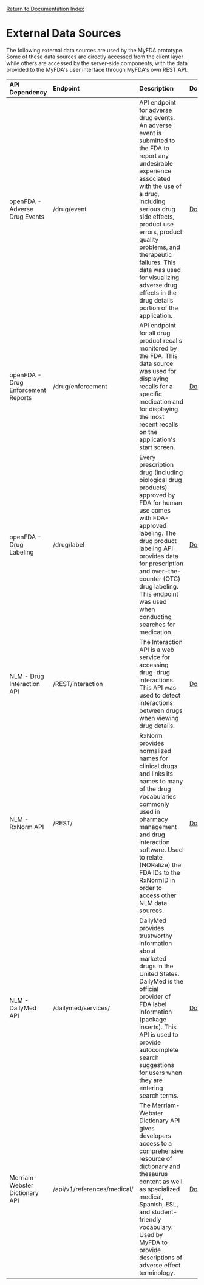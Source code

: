 [Return to Documentation Index](README.md)

External Data Sources
=====================

The following external data sources are used by the MyFDA prototype.  Some of these data sources are 
directly accessed from the client layer while others are accessed by the server-side components, with the 
data provided to the MyFDA's user interface through MyFDA's own REST API.

| API Dependency | Endpoint | Description | Documentation |
| :------------- | :------- | :---------- | :------------ |
| openFDA - Adverse Drug Events | /drug/event | API endpoint for adverse drug events. An adverse event is submitted to the FDA to report any undesirable experience associated with the use of a drug, including serious drug side effects, product use errors, product quality problems, and therapeutic failures. This data was used for visualizing adverse drug effects in the drug details portion of the application. | [Documentation](https://open.fda.gov/drug/event/) |
| openFDA - Drug Enforcement Reports | /drug/enforcement | API endpoint for all drug product recalls monitored by the FDA. This data source was used for displaying recalls for a specific medication and for displaying the most recent recalls on the application's start screen. | [Documentation](https://open.fda.gov/drug/enforcement/) |
| openFDA - Drug Labeling | /drug/label | Every prescription drug (including biological drug products) approved by FDA for human use comes with FDA-approved labeling. The drug product labeling API provides data for prescription and over-the-counter (OTC) drug labeling. This endpoint was used when conducting searches for medication. | [Documentation](https://open.fda.gov/drug/label/) |
| NLM - Drug Interaction API | /REST/interaction | The Interaction API is a web service for accessing drug-drug interactions. This API was used to detect interactions between drugs when viewing drug details. | [Documentation](http://rxnav.nlm.nih.gov/InteractionAPIs.html) |
| NLM - RxNorm API | /REST/ | RxNorm provides normalized names for clinical drugs and links its names to many of the drug vocabularies commonly used in pharmacy management and drug interaction software. Used to relate (NORalize) the FDA IDs to the RxNormID in order to access other NLM data sources. | [Documentation](http://rxnav.nlm.nih.gov/RxNormAPIs.html) |
| NLM - DailyMed API | /dailymed/services/ | DailyMed provides trustworthy information about marketed drugs in the United States. DailyMed is the official provider of FDA label information (package inserts). This API is used to provide autocomplete search suggestions for users when they are entering search terms. | [Documentation](https://dailymed.nlm.nih.gov/dailymed/index.cfm) |
| Merriam-Webster Dictionary API | /api/v1/references/medical/ | The Merriam-Webster Dictionary API gives developers access to a comprehensive resource of dictionary and thesaurus content as well as specialized medical, Spanish, ESL, and student-friendly vocabulary. Used by MyFDA to provide descriptions of adverse effect terminology. | [Documentation](http://www.dictionaryapi.com/) |
